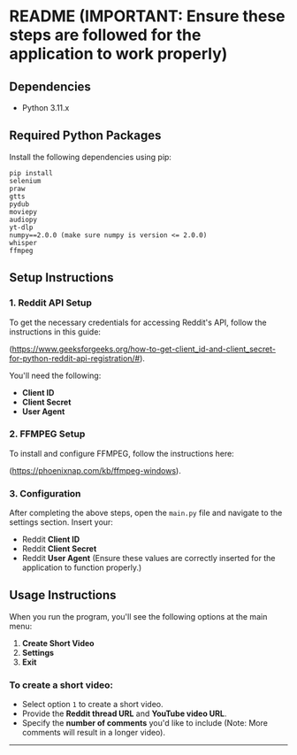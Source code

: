 # README (IMPORTANT: Ensure these steps are followed for the application to work properly)

## Dependencies
- Python 3.11.x

## Required Python Packages
Install the following dependencies using pip:
```
pip install
selenium
praw
gtts
pydub
moviepy
audiopy
yt-dlp
numpy==2.0.0 (make sure numpy is version <= 2.0.0)
whisper
ffmpeg
```

## Setup Instructions

### 1. Reddit API Setup
To get the necessary credentials for accessing Reddit's API, follow the instructions in this guide: 

(https://www.geeksforgeeks.org/how-to-get-client_id-and-client_secret-for-python-reddit-api-registration/#).

You'll need the following:
- **Client ID**
- **Client Secret**
- **User Agent**

### 2. FFMPEG Setup
To install and configure FFMPEG, follow the instructions here: 

(https://phoenixnap.com/kb/ffmpeg-windows).

### 3. Configuration
After completing the above steps, open the `main.py` file and navigate to the settings section. Insert your:
- Reddit **Client ID**
- Reddit **Client Secret**
- Reddit **User Agent**
(Ensure these values are correctly inserted for the application to function properly.)

## Usage Instructions

When you run the program, you'll see the following options at the main menu:
1. **Create Short Video**
2. **Settings**
3. **Exit**

### To create a short video:
- Select option `1` to create a short video.
- Provide the **Reddit thread URL** and **YouTube video URL**.
- Specify the **number of comments** you'd like to include (Note: More comments will result in a longer video).

--- 

